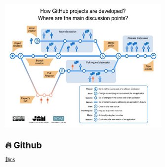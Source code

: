 <p align="right">
<img src="../../images/Github-EN.jpg"  height="400" />
</p>

# 🔥 Github
[🔗link](readme.md)

